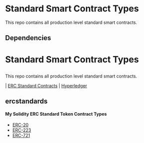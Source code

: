 
# Standard Smart Contract Types
This repo contains all production level standard smart contracts. 

## Dependencies


# Standard Smart Contract Types</p>
This repo contains all production level standard smart contracts. 

| [ERC Standard Contracts](#ercstandards) | [Hyperledger](#hyperledger)


## ercstandards

#### My Solidity ERC Standard Token Contract Types 
- [ERC-20](https://github.com/mankenavenkatesh/learning-solidity)
- [ERC-223](https://github.com/mankenavenkatesh/Solidity-patterns)
- [ERC-721](https://github.com/mankenavenkatesh/My-Smart-Contracts/tree/master/DemoContract)

